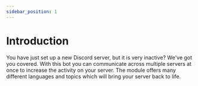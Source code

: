 ```yaml
---
sidebar_position: 1
---
```


# Introduction

You have just set up a new Discord server, but it is very inactive? We've got you covered. With
this bot you can communicate across multiple servers at once to increase the activity on your server. The module
offers many different languages and topics which will bring your server back to life.